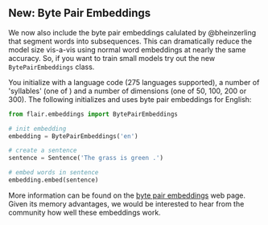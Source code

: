 ## New: Byte Pair Embeddings

We now also include the byte pair embeddings calulated by @bheinzerling that segment words into subsequences.
This can dramatically reduce the model size vis-a-vis using normal word embeddings at nearly the same accuracy.
So, if you want to train small models try out the new `BytePairEmbeddings` class.

You initialize with a language code (275 languages supported), a number of 'syllables' (one of ) and
a number of dimensions (one of 50, 100, 200 or 300). The following initializes and uses byte pair embeddings
for English:

```python
from flair.embeddings import BytePairEmbeddings

# init embedding
embedding = BytePairEmbeddings('en')

# create a sentence
sentence = Sentence('The grass is green .')

# embed words in sentence
embedding.embed(sentence)
```

More information can be found
on the [byte pair embeddings](https://nlp.h-its.org/bpemb/) web page.
Given its memory advantages, we would be interested to hear from the community how well these embeddings work.